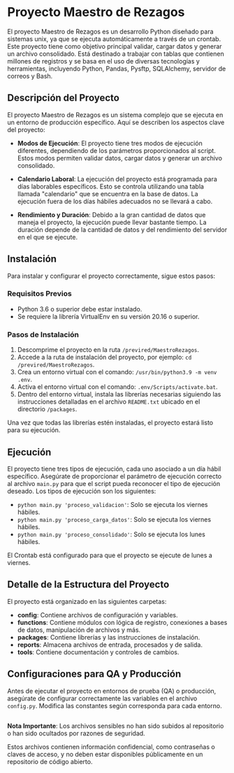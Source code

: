 # Proyecto Maestro de Rezagos

El proyecto Maestro de Rezagos es un desarrollo Python diseñado para sistemas unix, ya que se ejecuta automáticamente a través de un crontab. Este proyecto tiene como objetivo principal validar, cargar datos y generar un archivo consolidado. Está destinado a trabajar con tablas que contienen millones de registros y se basa en el uso de diversas tecnologías y herramientas, incluyendo Python, Pandas, Pysftp, SQLAlchemy, servidor de correos y Bash.

## Descripción del Proyecto

El proyecto Maestro de Rezagos es un sistema complejo que se ejecuta en un entorno de producción específico. Aquí se describen los aspectos clave del proyecto:

- **Modos de Ejecución**: El proyecto tiene tres modos de ejecución diferentes, dependiendo de los parámetros proporcionados al script. Estos modos permiten validar datos, cargar datos y generar un archivo consolidado.

- **Calendario Laboral**: La ejecución del proyecto está programada para días laborables específicos. Esto se controla utilizando una tabla llamada "calendario" que se encuentra en la base de datos. La ejecución fuera de los días hábiles adecuados no se llevará a cabo.

- **Rendimiento y Duración**: Debido a la gran cantidad de datos que maneja el proyecto, la ejecución puede llevar bastante tiempo. La duración depende de la cantidad de datos y del rendimiento del servidor en el que se ejecute.

## Instalación

Para instalar y configurar el proyecto correctamente, sigue estos pasos:

### Requisitos Previos

- Python 3.6 o superior debe estar instalado.
- Se requiere la librería VirtualEnv en su versión 20.16 o superior.

### Pasos de Instalación

1. Descomprime el proyecto en la ruta `/previred/MaestroRezagos`.
2. Accede a la ruta de instalación del proyecto, por ejemplo: `cd /previred/MaestroRezagos`.
3. Crea un entorno virtual con el comando: `/usr/bin/python3.9 -m venv .env`.
4. Activa el entorno virtual con el comando: `.env/Scripts/activate.bat`.
5. Dentro del entorno virtual, instala las librerías necesarias siguiendo las instrucciones detalladas en el archivo `README.txt` ubicado en el directorio `/packages`.

Una vez que todas las librerías estén instaladas, el proyecto estará listo para su ejecución.

## Ejecución

El proyecto tiene tres tipos de ejecución, cada uno asociado a un día hábil específico. Asegúrate de proporcionar el parámetro de ejecución correcto al archivo `main.py` para que el script pueda reconocer el tipo de ejecución deseado. Los tipos de ejecución son los siguientes:

- `python main.py 'proceso_validacion'`: Solo se ejecuta los viernes hábiles.
- `python main.py 'proceso_carga_datos'`: Solo se ejecuta los viernes hábiles.
- `python main.py 'proceso_consolidado'`: Solo se ejecuta los lunes hábiles.

El Crontab está configurado para que el proyecto se ejecute de lunes a viernes.

## Detalle de la Estructura del Proyecto

El proyecto está organizado en las siguientes carpetas:

- **config**: Contiene archivos de configuración y variables.
- **functions**: Contiene módulos con lógica de registro, conexiones a bases de datos, manipulación de archivos y más.
- **packages**: Contiene librerías y las instrucciones de instalación.
- **reports**: Almacena archivos de entrada, procesados y de salida.
- **tools**: Contiene documentación y controles de cambios.

## Configuraciones para QA y Producción

Antes de ejecutar el proyecto en entornos de prueba (QA) o producción, asegúrate de configurar correctamente las variables en el archivo `config.py`. Modifica las constantes según corresponda para cada entorno.

## 
**Nota Importante**: Los archivos sensibles no han sido subidos al repositorio o han sido ocultados por razones de seguridad.

Estos archivos contienen información confidencial, como contraseñas o claves de acceso, y no deben estar disponibles públicamente en un repositorio de código abierto.

